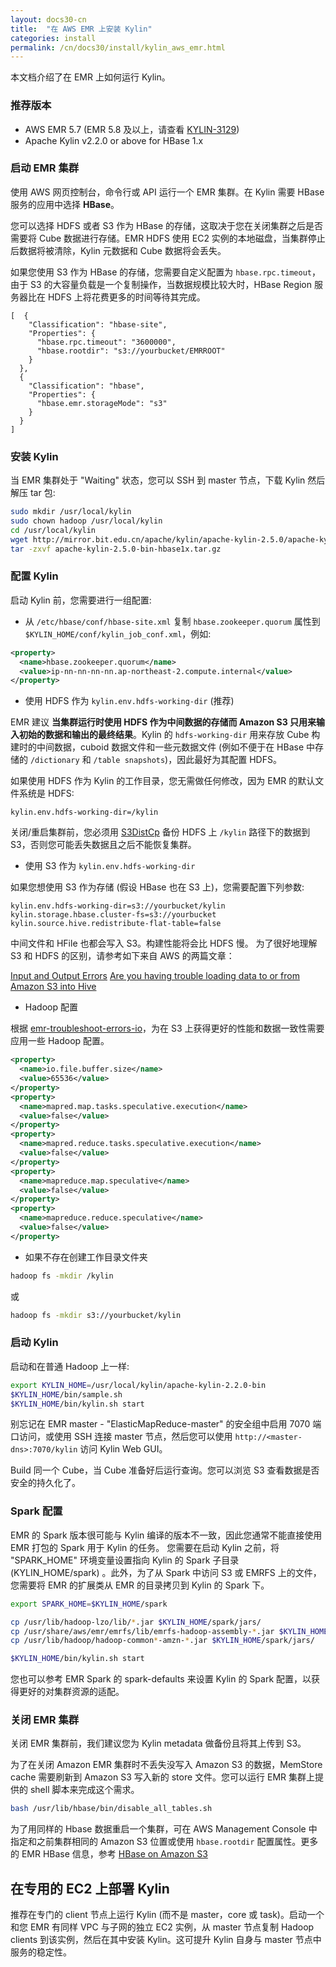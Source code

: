 ```yaml
---
layout: docs30-cn
title:  "在 AWS EMR 上安装 Kylin"
categories: install
permalink: /cn/docs30/install/kylin_aws_emr.html
---
```


本文档介绍了在 EMR 上如何运行 Kylin。



### 推荐版本
* AWS EMR 5.7 (EMR 5.8 及以上，请查看 [KYLIN-3129](https://issues.apache.org/jira/browse/KYLIN-3129))
* Apache Kylin v2.2.0 or above for HBase 1.x



### 启动 EMR 集群

使用 AWS 网页控制台，命令行或 API 运行一个 EMR 集群。在 Kylin 需要 HBase 服务的应用中选择 **HBase**。 

您可以选择 HDFS 或者 S3 作为 HBase 的存储，这取决于您在关闭集群之后是否需要将 Cube 数据进行存储。EMR HDFS 使用 EC2 实例的本地磁盘，当集群停止后数据将被清除，Kylin 元数据和 Cube 数据将会丢失。

如果您使用 S3 作为 HBase 的存储，您需要自定义配置为 `hbase.rpc.timeout`，由于 S3 的大容量负载是一个复制操作，当数据规模比较大时，HBase Region 服务器比在 HDFS 上将花费更多的时间等待其完成。

```
[  {
    "Classification": "hbase-site",
    "Properties": {
      "hbase.rpc.timeout": "3600000",
      "hbase.rootdir": "s3://yourbucket/EMRROOT"
    }
  },
  {
    "Classification": "hbase",
    "Properties": {
      "hbase.emr.storageMode": "s3"
    }
  }
]
```



### 安装 Kylin

当 EMR 集群处于 "Waiting" 状态，您可以 SSH 到 master 节点，下载 Kylin 然后解压 tar 包:

```sh
sudo mkdir /usr/local/kylin
sudo chown hadoop /usr/local/kylin
cd /usr/local/kylin
wget http://mirror.bit.edu.cn/apache/kylin/apache-kylin-2.5.0/apache-kylin-2.5.0-bin-hbase1x.tar.gz
tar -zxvf apache-kylin-2.5.0-bin-hbase1x.tar.gz
```

### 配置 Kylin

启动 Kylin 前，您需要进行一组配置:

- 从 `/etc/hbase/conf/hbase-site.xml` 复制 `hbase.zookeeper.quorum` 属性到 `$KYLIN_HOME/conf/kylin_job_conf.xml`，例如:


```xml
<property>
  <name>hbase.zookeeper.quorum</name>
  <value>ip-nn-nn-nn-nn.ap-northeast-2.compute.internal</value>
</property>
```

- 使用 HDFS 作为 `kylin.env.hdfs-working-dir` (推荐)

EMR 建议 **当集群运行时使用 HDFS 作为中间数据的存储而 Amazon S3 只用来输入初始的数据和输出的最终结果**。Kylin 的 `hdfs-working-dir` 用来存放 Cube 构建时的中间数据，cuboid 数据文件和一些元数据文件 (例如不便于在 HBase 中存储的 `/dictionary` 和 `/table snapshots`)，因此最好为其配置 HDFS。 

如果使用 HDFS 作为 Kylin 的工作目录，您无需做任何修改，因为 EMR 的默认文件系统是 HDFS:

```properties
kylin.env.hdfs-working-dir=/kylin
```

关闭/重启集群前，您必须用 [S3DistCp](https://docs.aws.amazon.com/emr/latest/ReleaseGuide/UsingEMR_s3distcp.html) 备份 HDFS 上 `/kylin` 路径下的数据到 S3，否则您可能丢失数据且之后不能恢复集群。

- 使用 S3 作为 `kylin.env.hdfs-working-dir`

如果您想使用 S3 作为存储 (假设 HBase 也在 S3 上)，您需要配置下列参数:

```properties
kylin.env.hdfs-working-dir=s3://yourbucket/kylin
kylin.storage.hbase.cluster-fs=s3://yourbucket
kylin.source.hive.redistribute-flat-table=false
```

中间文件和 HFile 也都会写入 S3。构建性能将会比 HDFS 慢。
为了很好地理解 S3 和 HDFS 的区别，请参考如下来自 AWS 的两篇文章：

[Input and Output Errors](https://docs.aws.amazon.com/emr/latest/ManagementGuide/emr-troubleshoot-errors-io.html)
[Are you having trouble loading data to or from Amazon S3 into Hive](https://docs.aws.amazon.com/emr/latest/ManagementGuide/emr-troubleshoot-error-hive.html#emr-troubleshoot-error-hive-3)


- Hadoop 配置

根据 [emr-troubleshoot-errors-io](https://docs.aws.amazon.com/emr/latest/ManagementGuide/emr-troubleshoot-errors-io.html)，为在 S3 上获得更好的性能和数据一致性需要应用一些 Hadoop 配置。 

```xml
<property>
  <name>io.file.buffer.size</name>
  <value>65536</value>
</property>
<property>
  <name>mapred.map.tasks.speculative.execution</name>
  <value>false</value>
</property>
<property>
  <name>mapred.reduce.tasks.speculative.execution</name>
  <value>false</value>
</property>
<property>
  <name>mapreduce.map.speculative</name>
  <value>false</value>
</property>
<property>
  <name>mapreduce.reduce.speculative</name>
  <value>false</value>
</property>

```


- 如果不存在创建工作目录文件夹

```sh
hadoop fs -mkdir /kylin 
```

或

```sh
hadoop fs -mkdir s3://yourbucket/kylin
```

### 启动 Kylin

启动和在普通 Hadoop 上一样:

```sh
export KYLIN_HOME=/usr/local/kylin/apache-kylin-2.2.0-bin
$KYLIN_HOME/bin/sample.sh
$KYLIN_HOME/bin/kylin.sh start
```

别忘记在 EMR master - "ElasticMapReduce-master" 的安全组中启用 7070 端口访问，或使用 SSH 连接 master 节点，然后您可以使用 `http://<master-dns>:7070/kylin` 访问 Kylin Web GUI。

Build 同一个 Cube，当 Cube 准备好后运行查询。您可以浏览 S3 查看数据是否安全的持久化了。



### Spark 配置

EMR 的 Spark 版本很可能与 Kylin 编译的版本不一致，因此您通常不能直接使用 EMR 打包的 Spark 用于 Kylin 的任务。 您需要在启动 Kylin 之前，将 "SPARK_HOME" 环境变量设置指向 Kylin 的 Spark 子目录 (KYLIN_HOME/spark) 。此外，为了从 Spark 中访问 S3 或 EMRFS 上的文件，您需要将 EMR 的扩展类从 EMR 的目录拷贝到 Kylin 的 Spark 下。

```sh
export SPARK_HOME=$KYLIN_HOME/spark

cp /usr/lib/hadoop-lzo/lib/*.jar $KYLIN_HOME/spark/jars/
cp /usr/share/aws/emr/emrfs/lib/emrfs-hadoop-assembly-*.jar $KYLIN_HOME/spark/jars/
cp /usr/lib/hadoop/hadoop-common*-amzn-*.jar $KYLIN_HOME/spark/jars/

$KYLIN_HOME/bin/kylin.sh start
```

您也可以参考 EMR Spark 的 spark-defaults 来设置 Kylin 的 Spark 配置，以获得更好的对集群资源的适配。



### 关闭 EMR 集群

关闭 EMR 集群前，我们建议您为 Kylin metadata 做备份且将其上传到 S3。

为了在关闭 Amazon EMR 集群时不丢失没写入 Amazon S3 的数据，MemStore cache 需要刷新到 Amazon S3 写入新的 store 文件。您可以运行 EMR 集群上提供的 shell 脚本来完成这个需求。 

```sh
bash /usr/lib/hbase/bin/disable_all_tables.sh
```

为了用同样的 Hbase 数据重启一个集群，可在 AWS Management Console 中指定和之前集群相同的 Amazon S3 位置或使用 `hbase.rootdir` 配置属性。更多的 EMR HBase 信息，参考 [HBase on Amazon S3](https://docs.aws.amazon.com/emr/latest/ReleaseGuide/emr-hbase-s3.html)

	
## 在专用的 EC2 上部署 Kylin 

推荐在专门的 client 节点上运行 Kylin (而不是 master，core 或 task)。启动一个和您 EMR 有同样 VPC 与子网的独立 EC2 实例，从 master 节点复制 Hadoop clients 到该实例，然后在其中安装 Kylin。这可提升 Kylin 自身与 master 节点中服务的稳定性。 
	